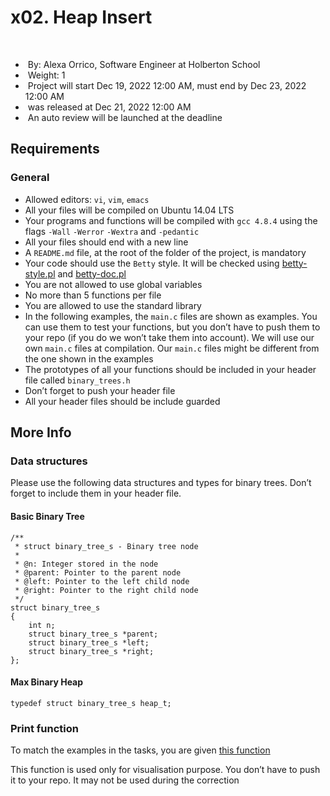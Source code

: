 <h1>x02. Heap Insert</h1>
<div><br></div>
<div>
    <ul>
        <li>&nbsp;By:&nbsp;Alexa Orrico, Software Engineer at Holberton School</li>
        <li>&nbsp;Weight:&nbsp;1</li>
        <li>&nbsp;Project will start&nbsp;<span title="">Dec 19, 2022 12:00 AM</span>, must end by&nbsp;<span title="">Dec 23, 2022 12:00 AM</span></li>
        <li>&nbsp;was&nbsp;released at&nbsp;<span title="">Dec 21, 2022 12:00 AM</span></li>
        <li>&nbsp;An auto review will be launched at the deadline</li>
    </ul>
</div>
<div>
    <div>
        <h2>Requirements</h2>
        <h3>General</h3>
        <ul>
            <li>Allowed editors:&nbsp;<code>vi</code>,&nbsp;<code>vim</code>,&nbsp;<code>emacs</code></li>
            <li>All your files will be compiled on Ubuntu 14.04 LTS</li>
            <li>Your programs and functions will be compiled with&nbsp;<code>gcc 4.8.4</code> using the flags&nbsp;<code>-Wall</code> <code>-Werror</code> <code>-Wextra</code> and&nbsp;<code>-pedantic</code></li>
            <li>All your files should end with a new line</li>
            <li>A&nbsp;<code>README.md</code> file, at the root of the folder of the project, is mandatory</li>
            <li>Your code should use the&nbsp;<code>Betty</code> style. It will be checked using&nbsp;<a href="https://github.com/holbertonschool/Betty/blob/master/betty-style.pl" target="_blank" title="betty-style.pl">betty-style.pl</a> and&nbsp;<a href="https://github.com/holbertonschool/Betty/blob/master/betty-doc.pl" target="_blank" title="betty-doc.pl">betty-doc.pl</a></li>
            <li>You are not allowed to use global variables</li>
            <li>No more than 5 functions per file</li>
            <li>You are allowed to use the standard library</li>
            <li>In the following examples, the&nbsp;<code>main.c</code> files are shown as examples. You can use them to test your functions, but you don&rsquo;t have to push them to your repo (if you do we won&rsquo;t take them into account). We will use our own&nbsp;<code>main.c</code> files at compilation. Our&nbsp;<code>main.c</code> files might be different from the one shown in the examples</li>
            <li>The prototypes of all your functions should be included in your header file called&nbsp;<code>binary_trees.h</code></li>
            <li>Don&rsquo;t forget to push your header file</li>
            <li>All your header files should be include guarded</li>
        </ul>
        <h2>More Info</h2>
        <h3>Data structures</h3>
        <p>Please use the following data structures and types for binary trees. Don&rsquo;t forget to include them in your header file.</p>
        <h4>Basic Binary Tree</h4>
        <pre><code>/**
 * struct binary_tree_s - Binary tree node
 *
 * @n: Integer stored in the node
 * @parent: Pointer to the parent node
 * @left: Pointer to the left child node
 * @right: Pointer to the right child node
 */
struct binary_tree_s
{
    int n;
    struct binary_tree_s *parent;
    struct binary_tree_s *left;
    struct binary_tree_s *right;
};
</code></pre>
        <h4>Max Binary Heap</h4>
        <pre><code>typedef struct binary_tree_s heap_t;
</code></pre>
        <h3>Print function</h3>
        <p>To match the examples in the tasks, you are given&nbsp;<a href="https://github.com/holbertonschool/0x1C.c" target="_blank" title="this function">this function</a></p>
        <p>This function is used only for visualisation purpose. You don&rsquo;t have to push it to your repo. It may not be used during the correction</p>
    </div>
</div>